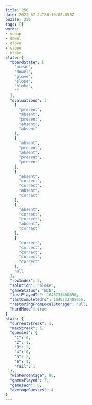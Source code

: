```yaml
---
title: 250
date: 2022-02-24T20:10:08.055Z
puzzle: 250
tags: []
words:
- ocean
- dowel
- glove
- slope
- bloke
state: {
  "boardState": [
    "ocean",
    "dowel",
    "glove",
    "slope",
    "bloke",
    ""
  ],
  "evaluations": [
    [
      "present",
      "absent",
      "present",
      "absent",
      "absent"
    ],
    [
      "absent",
      "present",
      "absent",
      "present",
      "present"
    ],
    [
      "absent",
      "correct",
      "correct",
      "absent",
      "correct"
    ],
    [
      "absent",
      "correct",
      "correct",
      "absent",
      "correct"
    ],
    [
      "correct",
      "correct",
      "correct",
      "correct",
      "correct"
    ],
    null
  ],
  "rowIndex": 5,
  "solution": "bloke",
  "gameStatus": "WIN",
  "lastPlayedTs": 1645733408056,
  "lastCompletedTs": 1645733408055,
  "restoringFromLocalStorage": null,
  "hardMode": true
}
stats: {
  "currentStreak": 1,
  "maxStreak": 5,
  "guesses": {
    "1": 0,
    "2": 1,
    "3": 2,
    "4": 0,
    "5": 2,
    "6": 1,
    "fail": 1
  },
  "winPercentage": 86,
  "gamesPlayed": 7,
  "gamesWon": 6,
  "averageGuesses": 4
}
---
```


<!-- more -->

